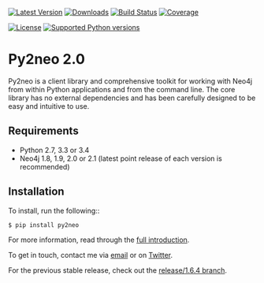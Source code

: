 [![Latest Version](https://img.shields.io/pypi/v/py2neo.svg)](https://pypi.python.org/pypi/py2neo/)
[![Downloads](https://img.shields.io/pypi/dm/py2neo.svg)](https://pypi.python.org/pypi/py2neo/)
[![Build Status](https://img.shields.io/travis/nigelsmall/py2neo/release%2F2.0.5.svg)](https://travis-ci.org/nigelsmall/py2neo)
[![Coverage](https://img.shields.io/coveralls/jlirochon/py2neo/release%2F2.0.5.svg)](https://coveralls.io/r/jlirochon/py2neo)

[![License](https://img.shields.io/pypi/l/py2neo.svg)](https://pypi.python.org/pypi/py2neo/)
[![Supported Python versions](https://pypip.in/py_versions/py2neo/badge.svg?style=flat)](https://pypi.python.org/pypi/py2neo/)

Py2neo 2.0
==========

Py2neo is a client library and comprehensive toolkit for working with Neo4j from within Python
applications and from the command line. The core library has no external dependencies and has been
carefully designed to be easy and intuitive to use.


Requirements
------------

- Python 2.7, 3.3 or 3.4
- Neo4j 1.8, 1.9, 2.0 or 2.1 (latest point release of each version is recommended)


Installation
------------

To install, run the following::

    $ pip install py2neo


For more information, read through the [full introduction](http://py2neo.org/2.0/intro.html).

To get in touch, contact me via [email](mailto:nigel@py2neo.org) or on
[Twitter](https://twitter.com/neonige).

For the previous stable release, check out the [release/1.6.4 branch](https://github.com/nigelsmall/py2neo/tree/release/1.6.4).
